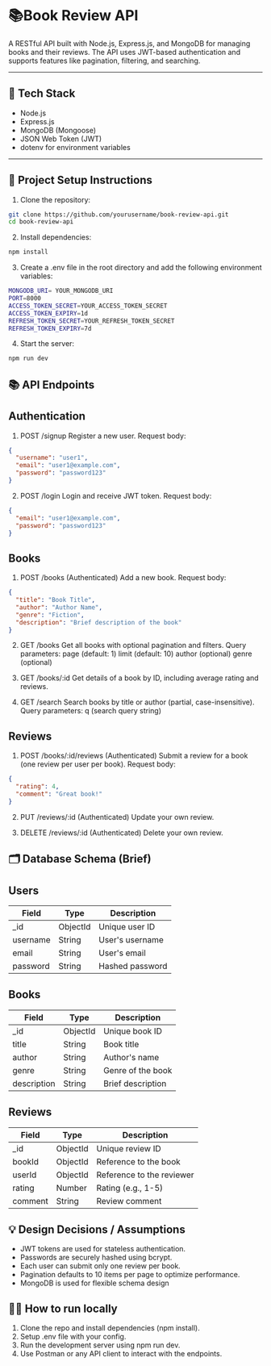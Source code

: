 # 📚Book Review API

A RESTful API built with Node.js, Express.js, and MongoDB for managing books and their reviews. The API uses JWT-based authentication and supports features like pagination, filtering, and searching.

---

## 🔧 Tech Stack

- Node.js
- Express.js
- MongoDB (Mongoose)
- JSON Web Token (JWT)
- dotenv for environment variables

---

## 🚀 Project Setup Instructions

1. Clone the repository:
```bash
git clone https://github.com/yourusername/book-review-api.git
cd book-review-api
```
2. Install dependencies:
```bash
npm install
```
3. Create a .env file in the root directory and add the following environment variables:
```bash
MONGODB_URI= YOUR_MONGODB_URI
PORT=8000
ACCESS_TOKEN_SECRET=YOUR_ACCESS_TOKEN_SECRET
ACCESS_TOKEN_EXPIRY=1d
REFRESH_TOKEN_SECRET=YOUR_REFRESH_TOKEN_SECRET
REFRESH_TOKEN_EXPIRY=7d
```
4. Start the server:
```bash
npm run dev
```

## 📚 API Endpoints

## Authentication
1. POST /signup
Register a new user.
Request body:
```json
{
  "username": "user1",
  "email": "user1@example.com",
  "password": "password123"
}
```
2. POST /login
Login and receive JWT token.
Request body:
```json
{
  "email": "user1@example.com",
  "password": "password123"
}
```

## Books
1. POST /books (Authenticated)
Add a new book.
Request body:
```json
{
  "title": "Book Title",
  "author": "Author Name",
  "genre": "Fiction",
  "description": "Brief description of the book"
}
```
2. GET /books
Get all books with optional pagination and filters.
Query parameters:
page (default: 1)
limit (default: 10)
author (optional)
genre (optional)

3. GET /books/:id
Get details of a book by ID, including average rating and reviews.

4. GET /search
Search books by title or author (partial, case-insensitive).
Query parameters:
q (search query string)

## Reviews
1. POST /books/:id/reviews (Authenticated)
Submit a review for a book (one review per user per book).
Request body:
```json
{
  "rating": 4,
  "comment": "Great book!"
}
```
2. PUT /reviews/:id (Authenticated)
Update your own review.

3. DELETE /reviews/:id (Authenticated)
Delete your own review.

## 🗂 Database Schema (Brief)

## Users

| Field    | Type     | Description     |
| -------- | -------- | --------------- |
| \_id     | ObjectId | Unique user ID  |
| username | String   | User's username |
| email    | String   | User's email    |
| password | String   | Hashed password |

## Books

| Field       | Type     | Description       |
| ----------- | -------- | ----------------- |
| \_id        | ObjectId | Unique book ID    |
| title       | String   | Book title        |
| author      | String   | Author's name     |
| genre       | String   | Genre of the book |
| description | String   | Brief description |

## Reviews

| Field   | Type     | Description               |
| ------- | -------- | ------------------------- |
| \_id    | ObjectId | Unique review ID          |
| bookId  | ObjectId | Reference to the book     |
| userId  | ObjectId | Reference to the reviewer |
| rating  | Number   | Rating (e.g., 1-5)        |
| comment | String   | Review comment            |

## 💡 Design Decisions / Assumptions

- JWT tokens are used for stateless authentication.
- Passwords are securely hashed using bcrypt.
- Each user can submit only one review per book.
- Pagination defaults to 10 items per page to optimize performance.
- MongoDB is used for flexible schema design

## 🏃‍♂️ How to run locally

1. Clone the repo and install dependencies (npm install).
2. Setup .env file with your config.
3. Run the development server using npm run dev.
4. Use Postman or any API client to interact with the endpoints.
